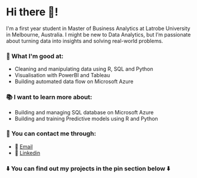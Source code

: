 # Hi there 👋!

I'm a first year student in Master of Business Analytics at Latrobe University in Melbourne, Australia. I might be new to Data Analytics, but I’m passionate about turning data into insights and solving real-world problems.

### 💪 What I'm good at:
 - Cleaning and manipulating data using R, SQL and Python
 - Visualisation with PowerBI and Tableau
 - Building automated data flow on Microsoft Azure
   
### 📚 I want to learn more about:
 - Building and managing SQL database on Microsoft Azure
 - Building and training Predictive models using R and Python

### 📲 You can contact me through:
 - 📧 [Email](thanhlee2705@gmail.com)
 - 💼 [Linkedin](https://www.linkedin.com/in/phuong-thanh-le-a6b698215/)
   
### ⬇️ You can find out my projects in the pin section below ⬇️
